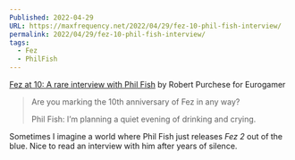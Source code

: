 ```yaml
---
Published: 2022-04-29
URL: https://maxfrequency.net/2022/04/29/fez-10-phil-fish-interview/
permalink: 2022/04/29/fez-10-phil-fish-interview/
tags:
  - Fez
  - PhilFish
---
```

[Fez at 10: A rare interview with Phil Fish](https://www.eurogamer.net/fez-at-10-years-old-phil-fish-resurfaces-for-a-rare-interview) by Robert Purchese for Eurogamer

> Are you marking the 10th anniversary of Fez in any way?
> 
> Phil Fish: I’m planning a quiet evening of drinking and crying.

Sometimes I imagine a world where Phil Fish just releases *Fez 2* out of the blue. Nice to read an interview with him after years of silence.